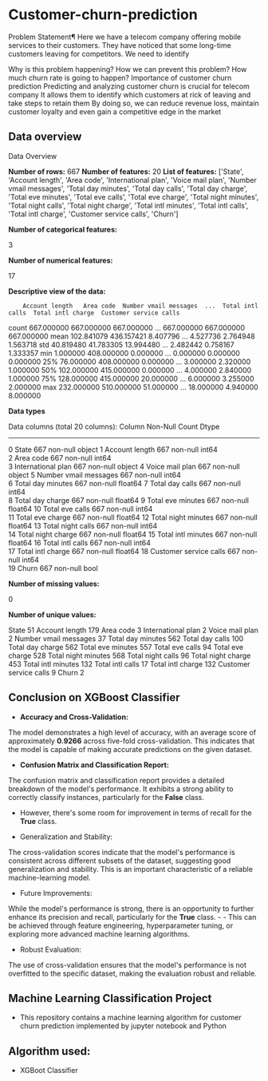 # Customer-churn-prediction
Problem Statement¶
Here we have a telecom company offering mobile services to their customers. They have noticed that some long-time customers leaving for competitors. We need to identify

Why is this problem happening?
How we can prevent this problem?
How much churn rate is going to happen?
Importance of customer churn prediction
Predicting and analyzing customer churn is crucial for telecom company
It allows them to identify which customers at rick of leaving and take steps to retain them
By doing so, we can reduce revenue loss, maintain customer loyalty and even gain a competitive edge in the market


## Data overview
Data Overview

**Number of rows:** 
 667
**Number of features:** 
 20
**List of features:** 
 ['State', 'Account length', 'Area code', 'International plan', 'Voice mail plan', 'Number vmail messages', 'Total day minutes', 'Total day calls', 'Total day charge', 'Total eve minutes', 'Total eve calls', 'Total eve charge', 'Total night minutes', 'Total night calls', 'Total night charge', 'Total intl minutes', 'Total intl calls', 'Total intl charge', 'Customer service calls', 'Churn']
 
**Number of categorical features:** 

 3
 
**Number of numerical features:**

 17
 
**Descriptive view of the data:**

        Account length   Area code  Number vmail messages  ...  Total intl calls  Total intl charge  Customer service calls
count      667.000000  667.000000             667.000000  ...        667.000000         667.000000              667.000000
mean       102.841079  436.157421               8.407796  ...          4.527736           2.764948                1.563718
std         40.819480   41.783305              13.994480  ...          2.482442           0.758167                1.333357
min          1.000000  408.000000               0.000000  ...          0.000000           0.000000                0.000000
25%         76.000000  408.000000               0.000000  ...          3.000000           2.320000                1.000000
50%        102.000000  415.000000               0.000000  ...          4.000000           2.840000                1.000000
75%        128.000000  415.000000              20.000000  ...          6.000000           3.255000                2.000000
max        232.000000  510.000000              51.000000  ...         18.000000           4.940000                8.000000

**Data types**

Data columns (total 20 columns):
   Column                   Non-Null Count   Dtype  
---  ------                  --------------  -----  
 0   State                   667 non-null    object 
 1   Account length          667 non-null    int64  
 2   Area code               667 non-null    int64  
 3   International plan      667 non-null    object 
 4   Voice mail plan         667 non-null    object 
 5   Number vmail messages   667 non-null    int64  
 6   Total day minutes       667 non-null    float64
 7   Total day calls         667 non-null    int64  
 8   Total day charge        667 non-null    float64
 9   Total eve minutes       667 non-null    float64
 10  Total eve calls         667 non-null    int64  
 11  Total eve charge        667 non-null    float64
 12  Total night minutes     667 non-null    float64
 13  Total night calls       667 non-null    int64  
 14  Total night charge      667 non-null    float64
 15  Total intl minutes      667 non-null    float64
 16  Total intl calls        667 non-null    int64  
 17  Total intl charge       667 non-null    float64
 18  Customer service calls  667 non-null    int64  
 19  Churn                   667 non-null    bool   

**Number of missing values:**

 0
 
**Number of unique values:**

State                      51
Account length            179
Area code                   3
International plan          2
Voice mail plan             2
Number vmail messages      37
Total day minutes         562
Total day calls           100
Total day charge          562
Total eve minutes         557
Total eve calls            94
Total eve charge          528
Total night minutes       568
Total night calls          96
Total night charge        453
Total intl minutes        132
Total intl calls           17
Total intl charge         132
Customer service calls      9
Churn                       2

## Conclusion on XGBoost Classifier 

- **Accuracy and Cross-Validation:**

The model demonstrates a high level of accuracy, with an average score of approximately **0.9266** across five-fold cross-validation. This indicates that the model is capable of making accurate predictions on the given dataset.

- **Confusion Matrix and Classification Report:**

The confusion matrix and classification report provides a detailed breakdown of the model's performance. It exhibits a strong ability to correctly classify instances, particularly for the **False** class. 
- However, there's some room for improvement in terms of recall for the **True** class.

- Generalization and Stability:

The cross-validation scores indicate that the model's performance is consistent across different subsets of the dataset, suggesting good generalization and stability. This is an important characteristic of a reliable machine-learning model.

- Future Improvements:

While the model's performance is strong, there is an opportunity to further enhance its precision and recall, particularly for the **True** class. - - This can be achieved through feature engineering, hyperparameter tuning, or exploring more advanced machine learning algorithms.


- Robust Evaluation:

The use of cross-validation ensures that the model's performance is not overfitted to the specific dataset, making the evaluation robust and reliable.

## Machine Learning Classification Project 
- This repository contains a machine learning algorithm for customer churn prediction implemented by jupyter notebook and Python
## Algorithm used:
- XGBoot Classifier
